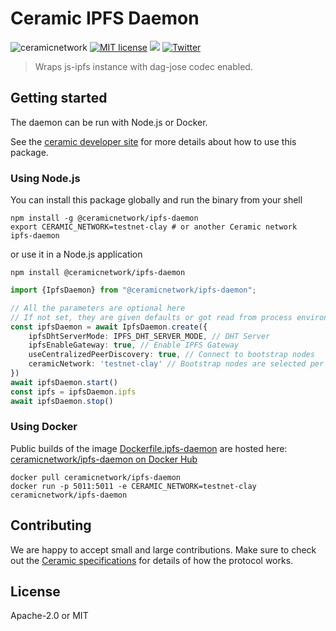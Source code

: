 # Ceramic IPFS Daemon
![ceramicnetwork](https://circleci.com/gh/ceramicnetwork/js-ceramic.svg?style=shield)
[![MIT license](https://img.shields.io/badge/License-MIT-blue.svg)](https://lbesson.mit-license.org/)
[![](https://img.shields.io/badge/Chat%20on-Discord-orange.svg?style=flat)](https://discord.gg/6VRZpGP)
[![Twitter](https://img.shields.io/twitter/follow/ceramicnetwork?label=Follow&style=social)](https://twitter.com/ceramicnetwork)

> Wraps js-ipfs instance with dag-jose codec enabled.

## Getting started

The daemon can be run with Node.js or Docker.

See the [ceramic developer site](https://developers.ceramic.network/) for more details about how to use this package.


### Using Node.js
You can install this package globally and run the binary from your shell
```shell
npm install -g @ceramicnetwork/ipfs-daemon
export CERAMIC_NETWORK=testnet-clay # or another Ceramic network
ipfs-daemon
```

or use it in a Node.js application
```shell
npm install @ceramicnetwork/ipfs-daemon
```
```typescript
import {IpfsDaemon} from "@ceramicnetwork/ipfs-daemon";

// All the parameters are optional here
// If not set, they are given defaults or got read from process environment variables
const ipfsDaemon = await IpfsDaemon.create({
    ipfsDhtServerMode: IPFS_DHT_SERVER_MODE, // DHT Server
    ipfsEnableGateway: true, // Enable IPFS Gateway
    useCentralizedPeerDiscovery: true, // Connect to bootstrap nodes
    ceramicNetwork: 'testnet-clay' // Bootstrap nodes are selected per network
})
await ipfsDaemon.start()
const ipfs = ipfsDaemon.ipfs
await ipfsDaemon.stop()
```

### Using Docker
Public builds of the image [Dockerfile.ipfs-daemon](../../Dockerfile.ipfs-daemon) are hosted here: [ceramicnetwork/ipfs-daemon on Docker Hub](https://hub.docker.com/r/ceramicnetwork/ipfs-daemon)
```
docker pull ceramicnetwork/ipfs-daemon
docker run -p 5011:5011 -e CERAMIC_NETWORK=testnet-clay ceramicnetwork/ipfs-daemon
```

## Contributing
We are happy to accept small and large contributions. Make sure to check out the [Ceramic specifications](https://github.com/ceramicnetwork/specs) for details of how the protocol works.

## License

Apache-2.0 or MIT
